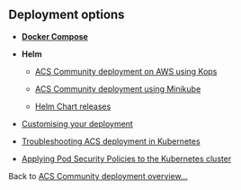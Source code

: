 ## Deployment options

* **[Docker Compose](./docker-compose-deployment.md)**

* **Helm**
   * [ACS Community deployment on AWS using Kops](./helm-deployment-aws_kops.md)
   * [ACS Community deployment using Minikube](./helm-deployment-minikube.md)

   * [Helm Chart releases](./helm-chart-releases.md)

* [Customising your deployment](./customising-deployment.md)
* [Troubleshooting ACS deployment in Kubernetes](./troubleshooting-helm-deployment.md)
* [Applying Pod Security Policies to the Kubernetes cluster](./k8s-pod-security-policies.md)

Back to [ACS Community deployment overview...](../README.md)
